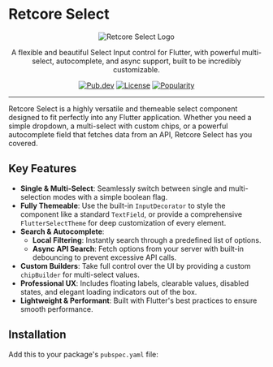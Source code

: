# Retcore Select

<!-- 
  You can create a simple logo and place it here.
  For example, using a service like Canva or Figma.
-->
<p align="center">
  <img src="![img.png](screenshots/img.png)" alt="Retcore Select Logo" width="200"/>
</p>

<p align="center">
  A flexible and beautiful Select Input control for Flutter, with powerful multi-select, autocomplete, and async support, built to be incredibly customizable.
</p>

<p align="center">
  <!-- Pub.dev Badge -->
  <a href="https://pub.dev/packages/retcore_select"><img src="https://img.shields.io/pub/v/retcore_select.svg" alt="Pub.dev"></a>
  <!-- License Badge -->
  <a href="https://github.com/your_username/retcore_select/blob/main/LICENSE"><img src="https://img.shields.io/github/license/your_username/retcore_select" alt="License"></a>
  <!-- Popularity Badge -->
  <a href="https://pub.dev/packages/retcore_select"><img src="https://img.shields.io/pub/popularity/retcore_select" alt="Popularity"></a>
</p>

---

Retcore Select is a highly versatile and themeable select component designed to fit perfectly into any Flutter application. Whether you need a simple dropdown, a multi-select with custom chips, or a powerful autocomplete field that fetches data from an API, Retcore Select has you covered.

## Key Features

- **Single & Multi-Select**: Seamlessly switch between single and multi-selection modes with a simple boolean flag.
- **Fully Themeable**: Use the built-in `InputDecorator` to style the component like a standard `TextField`, or provide a comprehensive `FlutterSelectTheme` for deep customization of every element.
- **Search & Autocomplete**:
    - **Local Filtering**: Instantly search through a predefined list of options.
    - **Async API Search**: Fetch options from your server with built-in debouncing to prevent excessive API calls.
- **Custom Builders**: Take full control over the UI by providing a custom `chipBuilder` for multi-select values.
- **Professional UX**: Includes floating labels, clearable values, disabled states, and elegant loading indicators out of the box.
- **Lightweight & Performant**: Built with Flutter's best practices to ensure smooth performance.

## Installation

Add this to your package's `pubspec.yaml` file:


